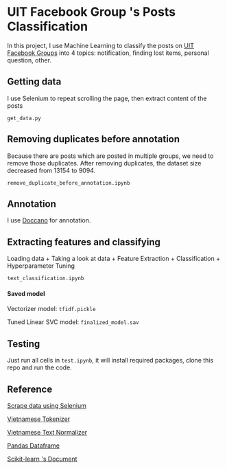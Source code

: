 # UIT Facebook Group 's Posts Classification

In this project, I use Machine Learning to classify the posts on [UIT Facebook Groups](https://www.facebook.com/groups/UIT.K2018/) into 4 topics: notification, finding lost items, personal question, other.

## Getting data

I use Selenium to repeat scrolling the page, then extract content of the posts

``` get_data.py ```

## Removing duplicates before annotation

Because there are posts which are posted in multiple groups, we need to remove those duplicates.
After removing duplicates, the dataset size decreased from 13154 to 9094.

``` remove_duplicate_before_annotation.ipynb ```

## Annotation

I use [Doccano](https://github.com/doccano/doccano) for annotation.

## Extracting features and classifying

Loading data + Taking a look at data + Feature Extraction + Classification + Hyperparameter Tuning

``` text_classification.ipynb ```

#### Saved model

Vectorizer model: ``` tfidf.pickle ```

Tuned Linear SVC model: ``` finalized_model.sav ```

## Testing

Just run all cells in ``` test.ipynb ```, it will install required packages, clone this repo and run the code.

## Reference
[Scrape data using Selenium](https://www.youtube.com/watch?v=EawbYWaTP_k)

[Vietnamese Tokenizer](https://github.com/undertheseanlp/underthesea)

[Vietnamese Text Normalizer](https://github.com/langmaninternet/VietnameseTextNormalizer)

[Pandas Dataframe](https://pandas.pydata.org/pandas-docs/stable/user_guide/dsintro.html)

[Scikit-learn 's Document](https://scikit-learn.org/stable/)

